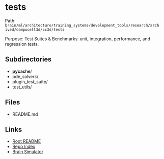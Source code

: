 # tests

Path: `brain/ml/architecture/training_systems/development_tools/research/archived/compucell3d/cc3d/tests`

Purpose: Test Suites & Benchmarks: unit, integration, performance, and regression tests.

## Subdirectories
- __pycache__/
- pde_solvers/
- plugin_test_suite/
- test_utils/

## Files
- README.md

## Links
- [Root README](../../../../../../../../../README.md)
- [Repo Index](../../../../../../../../../repo_index.json)
- [Brain Simulator](../../../../../../../../../brain/architecture/brain_simulator.py)
